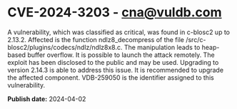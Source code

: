 # CVE-2024-3203 - cna@vuldb.com

A vulnerability, which was classified as critical, was found in c-blosc2 up to 2.13.2. Affected is the function ndlz8_decompress of the file /src/c-blosc2/plugins/codecs/ndlz/ndlz8x8.c. The manipulation leads to heap-based buffer overflow. It is possible to launch the attack remotely. The exploit has been disclosed to the public and may be used. Upgrading to version 2.14.3 is able to address this issue. It is recommended to upgrade the affected component. VDB-259050 is the identifier assigned to this vulnerability.

**Publish date:** 2024-04-02
